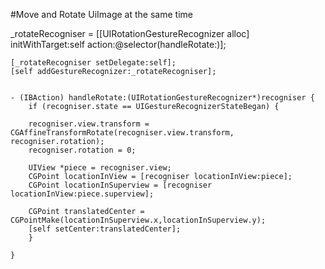 #Move and Rotate UiImage at the same time

   _rotateRecogniser = [[UIRotationGestureRecognizer alloc] initWithTarget:self action:@selector(handleRotate:)];
 
    [_rotateRecogniser setDelegate:self];
    [self addGestureRecognizer:_rotateRecogniser];

	
	- (IBAction) handleRotate:(UIRotationGestureRecognizer*)recogniser {
	    if (recogniser.state == UIGestureRecognizerStateBegan) {
	
	    recogniser.view.transform = CGAffineTransformRotate(recogniser.view.transform, recogniser.rotation);
	    recogniser.rotation = 0;
	    
	    UIView *piece = recogniser.view;
	    CGPoint locationInView = [recogniser locationInView:piece];
	    CGPoint locationInSuperview = [recogniser locationInView:piece.superview];
	    
	    CGPoint translatedCenter = CGPointMake(locationInSuperview.x,locationInSuperview.y);
	    [self setCenter:translatedCenter];
	    }
	    
	}